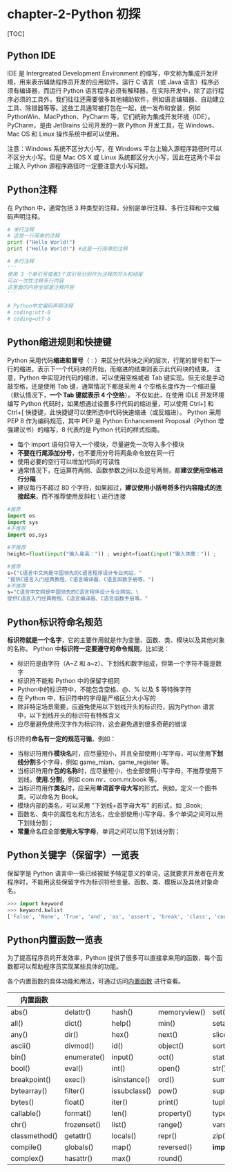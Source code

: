 # chapter-2-Python 初探

[TOC]

## Python IDE

IDE 是 Intergreated Development Environment 的缩写，中文称为集成开发环境，用来表示辅助程序员开发的应用软件。运行 C 语言（或 Java 语言）程序必须有编译器，而运行 Python 语言程序必须有解释器。在实际开发中，除了运行程序必须的工具外，我们往往还需要很多其他辅助软件，例如语言编辑器、自动建立工具、除错器等等。这些工具通常被打包在一起，统一发布和安装，例如 PythonWin、MacPython、PyCharm 等，它们统称为集成开发环境（IDE）。
PyCharm，是由 JetBrains 公司开发的一款 Python 开发工具，在 Windows、Mac OS 和 Linux 操作系统中都可以使用。

注意：Windows 系统不区分大小写，在 Windows 平台上输入源程序路径时可以不区分大小写。但是 Mac OS X 或 Linux 系统都区分大小写，因此在这两个平台上输入 Python 源程序路径时一定要注意大小写问题。

## Python注释
在 Python 中，通常包括 3 种类型的注释，分别是单行注释、多行注释和中文编码声明注释。 
```python
# 单行注释
# 这是一行简单的注释
print ("Hello World!")
print ("Hello World!") #这是一行简单的注释

# 多行注释
'''
使用 3 个单引号或者3个双引号分别作为注释的开头和结尾
可以一次性注释多行内容
这里面的内容全部是注释内容
'''

# Python中文编码声明注释
# coding:utf-8
# coding=utf-8
```

## Python缩进规则和快捷键

Python 采用代码**缩进和冒号**（ : ）来区分代码块之间的层次，行尾的冒号和下一行的缩进，表示下一个代码块的开始，而缩进的结束则表示此代码块的结束。
注意，Python 中实现对代码的缩进，可以使用空格或者 Tab 键实现。但无论是手动敲空格，还是使用 Tab 键，通常情况下都是采用 4 个空格长度作为一个缩进量（默认情况下，**一个 Tab 键就表示 4 个空格**）。
不仅如此，在使用 IDLE 开发环境编写 Python 代码时，如果想通过设置多行代码的缩进量，可以使用 Ctrl+] 和 Ctrl+[ 快捷键，此快捷键可以使所选中代码快速缩进（或反缩进）。
Python 采用 PEP 8 作为编码规范，其中 PEP 是 Python Enhancement Proposal（Python 增强建议书）的缩写，8 代表的是 Python 代码的样式指南。

* 每个 import 语句只导入一个模块，尽量避免一次导入多个模块
* **不要在行尾添加分号**，也不要用分号将两条命令放在同一行
* 使用必要的空行可以增加代码的可读性
* 通常情况下，在运算符两侧、函数参数之间以及逗号两侧，都**建议使用空格进行分隔**
* 建议每行不超过 80 个字符，如果超过，**建议使用小括号将多行内容隐式的连接起来**，而不推荐使用反斜杠 \ 进行连接
```python
#推荐
import os
import sys
#不推荐
import os,sys

#不推荐
height=float(input("输入身高：")) ; weight=fioat(input("输入体重：")) ;

#推荐
s=("C语言中文网是中国领先的C语言程序设计专业网站，"
"提供C语言入门经典教程、C语言编译器、C语言函数手册等。")
#不推荐
s="C语言中文网是中国领先的C语言程序设计专业网站，\
提供C语言入门经典教程、C语言编译器、C语言函数手册等。"

```
## Python标识符命名规范
**标识符就是一个名字**，它的主要作用就是作为变量、函数、类、模块以及其他对象的名称。
Python 中**标识符一定要遵守的命令规则**，比如说： 

* 标识符是由字符（A~Z 和 a~z）、下划线和数字组成，但第一个字符不能是数字
* 标识符不能和 Python 中的保留字相同
* Python中的标识符中，不能包含空格、@、% 以及 $ 等特殊字符
* 在 Python 中，标识符中的字母是严格区分大小写的
* 除非特定场景需要，应避免使用以下划线开头的标识符，因为Python 语言中，以下划线开头的标识符有特殊含义
* 应尽量避免使用汉字作为标识符，这会避免遇到很多奇葩的错误

标识符的**命名有一定的规范可循**，例如： 

-  当标识符用作**模块名**时，应尽量短小，并且全部使用小写字母，可以使用**下划线分割**多个字母，例如 game_mian、game_register 等。
-  当标识符用作**包的名称**时，应尽量短小，也全部使用小写字母，不推荐使用下划线，**使用.分割**，例如 com.mr、com.mr.book 等。
-  当标识符用作**类名**时，应采用**单词首字母大写**的形式。例如，定义一个图书类，可以命名为 Book。
-  模块内部的类名，可以采用 "下划线+首字母大写" 的形式，如 _Book;
-  函数名、类中的属性名和方法名，应全部使用小写字母，多个单词之间可以用下划线分割；
-  **常量**命名应全部**使用大写字母**，单词之间可以用下划线分割；

## Python关键字（保留字）一览表

保留字是 Python 语言中一些已经被赋予特定意义的单词，这就要求开发者在开发程序时，不能用这些保留字作为标识符给变量、函数、类、模板以及其他对象命名。

```python
>>> import keyword
>>> keyword.kwlist
['False', 'None', 'True', 'and', 'as', 'assert', 'break', 'class', 'continue', 'def', 'del', 'elif', 'else', 'except', 'finally', 'for', 'from', 'global', 'if', 'import', 'in', 'is', 'lambda', 'nonlocal', 'not', 'or', 'pass', 'raise', 'return', 'try', 'while', 'with', 'yield']
```

## Python内置函数一览表

为了提高程序员的开发效率，Python 提供了很多可以直接拿来用的函数，每个函数都可以帮助程序员实现某些具体的功能。

各个内置函数的具体功能和用法，可通过访问[内置函数](https://docs.python.org/zh-cn/3/library/functions.html) 进行查看。

| 内置函数      |             |              |              |                |
| ------------- | ----------- | ------------ | ------------ | -------------- |
| abs()         | delattr()   | hash()       | memoryview() | set()          |
| all()         | dict()      | help()       | min()        | setattr()      |
| any()         | dir()       | hex()        | next()       | slicea()       |
| ascii()       | divmod()    | id()         | object()     | sorted()       |
| bin()         | enumerate() | input()      | oct()        | staticmethod() |
| bool()        | eval()      | int()        | open()       | str()          |
| breakpoint()  | exec()      | isinstance() | ord()        | sum()          |
| bytearray()   | filter()    | issubclass() | pow()        | super()        |
| bytes()       | float()     | iter()       | print()      | tuple()        |
| callable()    | format()    | len()        | property()   | type()         |
| chr()         | frozenset() | list()       | range()      | vars()         |
| classmethod() | getattr()   | locals()     | repr()       | zip()          |
| compile()     | globals()   | map()        | reversed()   | __import__()   |
| complex()     | hasattr()   | max()        | round()      |                |